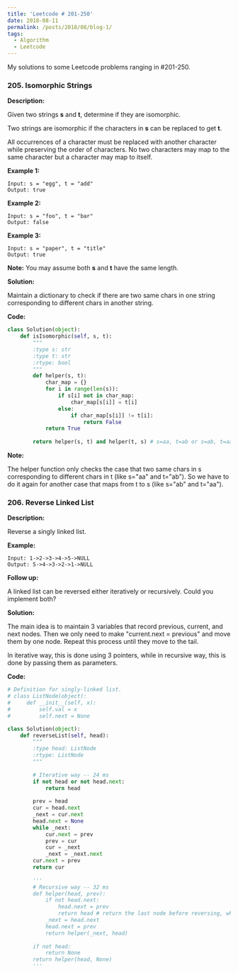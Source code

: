 ```yaml
---
title: 'Leetcode # 201-250'
date: 2018-08-11
permalink: /posts/2018/08/blog-1/
tags:
  - Algorithm
  - Leetcode
---
```


My solutions to some Leetcode problems ranging in #201-250.

### 205. Isomorphic Strings

**Description:**

Given two strings **s** and **t**, determine if they are isomorphic.

Two strings are isomorphic if the characters in **s** can be replaced to get **t**.

All occurrences of a character must be replaced with another character while preserving the order of characters. No two characters may map to the same character but a character may map to itself.

**Example 1:**

```
Input: s = "egg", t = "add"
Output: true
```

**Example 2:**

```
Input: s = "foo", t = "bar"
Output: false
```

**Example 3:**

```
Input: s = "paper", t = "title"
Output: true
```

**Note:**
You may assume both **s** and **t** have the same length.

**Solution:**

Maintain a dictionary to check if there are two same chars in one string corresponding to different chars in another string.

**Code:**

```python
class Solution(object):
    def isIsomorphic(self, s, t):
        """
        :type s: str
        :type t: str
        :rtype: bool
        """
        def helper(s, t):
            char_map = {}
            for i in range(len(s)):
                if s[i] not in char_map:
                    char_map[s[i]] = t[i]
                else:
                    if char_map[s[i]] != t[i]:
                        return False
            return True
        
        return helper(s, t) and helper(t, s) # s=aa, t=ab or s=ab, t=aa are neither isomorphic.
```

**Note:**

The helper function only checks the case that two same chars in s corresponding to different chars in t (like s="aa" and t="ab"). So we have to do it again for another case that maps from t to s (like s="ab" and t="aa").



### 206. Reverse Linked List

**Description:**

Reverse a singly linked list.

**Example:**

```
Input: 1->2->3->4->5->NULL
Output: 5->4->3->2->1->NULL
```

**Follow up:**

A linked list can be reversed either iteratively or recursively. Could you implement both?

**Solution:**

The main idea is to maintain 3 variables that record previous, current, and next nodes. Then we only need to make "current.next = previous" and move them by one node. Repeat this process until they move to the tail.

In iterative way, this is done using 3 pointers, while in recursive way, this is done by passing them as parameters.

**Code:**

```python
# Definition for singly-linked list.
# class ListNode(object):
#     def __init__(self, x):
#         self.val = x
#         self.next = None

class Solution(object):
    def reverseList(self, head):
        """
        :type head: ListNode
        :rtype: ListNode
        """
        
        # Iterative way -- 24 ms
        if not head or not head.next:
            return head
        
        prev = head
        cur = head.next
        _next = cur.next
        head.next = None
        while _next:
            cur.next = prev
            prev = cur
            cur = _next
            _next = _next.next
        cur.next = prev
        return cur
        
        '''
        # Recursive way -- 32 ms
        def helper(head, prev):
            if not head.next:
                head.next = prev
                return head # return the last node before reversing, which is the first node after reversing
            _next = head.next
            head.next = prev
            return helper(_next, head)
        
        if not head:
            return None
        return helper(head, None)
        '''
        
        
```

